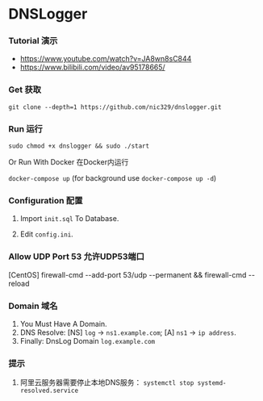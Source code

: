 # DNSLogger

### Tutorial 演示
- https://www.youtube.com/watch?v=JA8wn8sC844
- https://www.bilibili.com/video/av95178665/

### Get 获取

`git clone --depth=1 https://github.com/nic329/dnslogger.git`

### Run 运行

`sudo chmod +x dnslogger && sudo ./start`

Or Run With Docker 在Docker内运行

`docker-compose up` (for background use `docker-compose up -d`)


### Configuration 配置

1. Import `init.sql` To Database.

2. Edit `config.ini`.

### Allow UDP Port 53 允许UDP53端口

[CentOS] firewall-cmd --add-port 53/udp --permanent && firewall-cmd --reload


### Domain 域名

1. You Must Have A Domain.
2. DNS Resolve: [NS] `log` -> `ns1.example.com`; [A] `ns1` -> `ip address`.
3. Finally: DnsLog Domain `log.example.com`

### 提示

1. 阿里云服务器需要停止本地DNS服务： `systemctl stop systemd-resolved.service`
